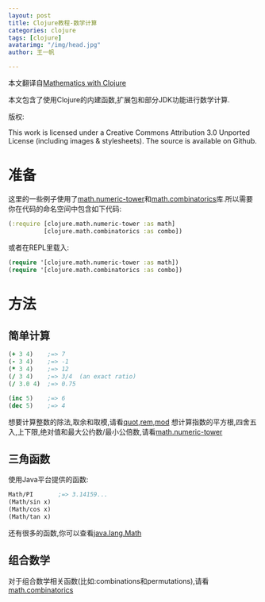 ```yaml
---
layout: post
title: Clojure教程-数学计算
categories: clojure
tags: [clojure]
avatarimg: "/img/head.jpg"
author: 王一帆

---
```



本文翻译自[Mathematics with Clojure](http://clojure-doc.org/articles/cookbooks/math.html)

本文包含了使用Clojure的内建函数,扩展包和部分JDK功能进行数学计算.

版权:

This work is licensed under a Creative Commons Attribution 3.0 Unported
License (including images & stylesheets). The source is available on
Github.

准备
====

这里的一些例子使用了[math.numeric-tower](https://github.com/clojure/math.numeric-tower)和[math.combinatorics](https://github.com/clojure/math.combinatorics)库.所以需要
你在代码的命名空间中包含如下代码:

```clojure
(:require [clojure.math.numeric-tower :as math]
          [clojure.math.combinatorics :as combo])
```

或者在REPL里载入:

```clojure
(require '[clojure.math.numeric-tower :as math])
(require '[clojure.math.combinatorics :as combo])
```

方法
====

简单计算
--------

```clojure
(+ 3 4)    ;=> 7
(- 3 4)    ;=> -1
(* 3 4)    ;=> 12
(/ 3 4)    ;=> 3/4  (an exact ratio)
(/ 3.0 4)  ;=> 0.75

(inc 5)    ;=> 6
(dec 5)    ;=> 4
```

想要计算整数的除法,取余和取模,请看[quot](http://clojuredocs.org/clojure_core/clojure.core/quot),[rem](http://clojuredocs.org/clojure_core/clojure.core/rem),[mod](http://clojuredocs.org/clojure_core/clojure.core/mod)
想计算指数的平方根,四舍五入,上下限,绝对值和最大公约数/最小公倍数,请看[math.numeric-tower](http://clojure.github.com/math.numeric-tower/)

三角函数
--------

使用Java平台提供的函数:

```clojure
Math/PI       ;=> 3.14159...
(Math/sin x)
(Math/cos x)
(Math/tan x)
```

还有很多的函数,你可以查看[java.lang.Math](http://docs.oracle.com/javase/7/docs/api/java/lang/Math.html)

组合数学
--------

对于组合数学相关函数(比如:combinations和permutations),请看[math.combinatorics](http://clojure.github.com/math.combinatorics/)


